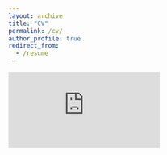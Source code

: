 ```yaml
---
layout: archive
title: "CV"
permalink: /cv/
author_profile: true
redirect_from:
  - /resume
---
```


<embed src="https://filippo-santoliquido.github.io/assets/images/CV_santoliquido.pdf" type="application/pdf" />
